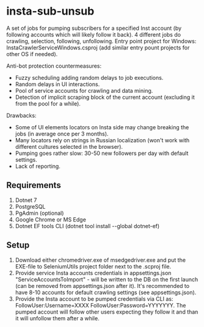 # insta-sub-unsub
A set of jobs for pumping subscribers for a specified Inst account (by following accounts which will likely follow it back).
4 different jobs do crawling, selection, following, unfollowing.
Entry point project for Windows: InstaCrawlerServiceWindows.csproj (add similar entry pount projects for other OS if needed).

Anti-bot protection countermeasures:
* Fuzzy scheduling adding random delays to job executions.
* Random delays in UI interactions.
* Pool of service accounts for crawling and data mining.
* Detection of implicit scraping block of the current account (excluding it from the pool for a while).

Drawbacks:
* Some of UI elements locators on Insta side may change breaking the jobs (in average once per 3 months).
* Many locators rely on strings in Russian localization (won't work with different cultures selected in the browser).
* Pumping goes rather slow: 30-50 new followers per day with default settings.
* Lack of reporting.

## Requirements
1. Dotnet 7
2. PostgreSQL
3. PgAdmin (optional)
4. Google Chrome or MS Edge
5. Dotnet EF tools CLI (dotnet tool install --global dotnet-ef)
   
## Setup
1. Download either chromedriver.exe of msedgedriver.exe and put the EXE-file to SeleniumUtils project folder next to the .scproj file.
2. Provide service Insta accounts credentials in appsettings.json "ServiceAccountsToImport" - will be written to the DB on the first launch (can be removed from appsettings.json after it). It's recommended to have 8-10 accounts for default crawling settings (see appsettings.json).
3. Provide the Insta account to be pumped credentials via CLI as: FollowUser:Username=XXXX FollowUser:Password=YYYYYYY. The pumped account will follow other users expecting they follow it and than it will unfollow them after a while.
